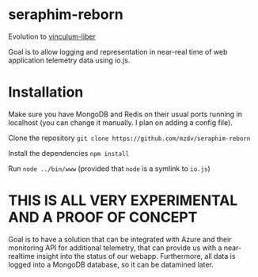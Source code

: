 seraphim-reborn
===============

Evolution to [vinculum-liber](http://github.com/mzdv/vinculum-liber)

Goal is to allow logging and representation in near-real time of web application telemetry data using io.js.

Installation
============
Make sure you have MongoDB and Redis on their usual ports running in localhost (you can change it manually. I plan on adding a config file).

Clone the repository `git clone https://github.com/mzdv/seraphim-reborn`

Install the dependencies `npm install`

Run `node ../bin/www` (provided that `node` is a symlink to `io.js`)

THIS IS ALL VERY EXPERIMENTAL AND A PROOF OF CONCEPT
====================================================

Goal is to have a solution that can be integrated with Azure and their monitoring API for additional telemetry,
that can provide us with a near-realtime insight into the status of our webapp. Furthermore, all data is logged
into a MongoDB database, so it can be datamined later.
